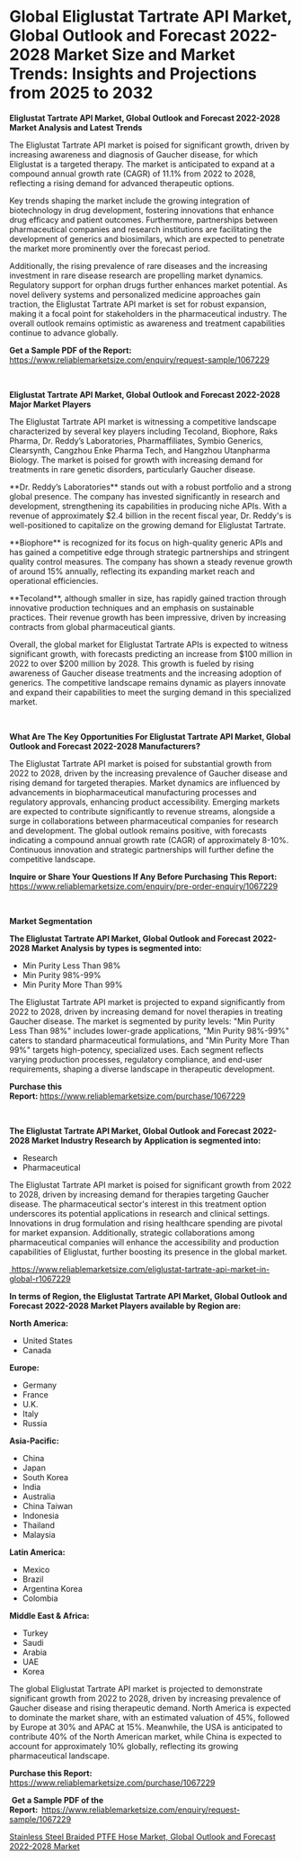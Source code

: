 <p><h1>Global Eliglustat Tartrate API Market, Global Outlook and Forecast 2022-2028 Market Size and Market Trends: Insights and Projections from 2025 to 2032</h1></p><p><strong>Eliglustat Tartrate API Market, Global Outlook and Forecast 2022-2028 Market Analysis and Latest Trends</strong></p>
<p><p>The Eliglustat Tartrate API market is poised for significant growth, driven by increasing awareness and diagnosis of Gaucher disease, for which Eliglustat is a targeted therapy. The market is anticipated to expand at a compound annual growth rate (CAGR) of 11.1% from 2022 to 2028, reflecting a rising demand for advanced therapeutic options. </p><p>Key trends shaping the market include the growing integration of biotechnology in drug development, fostering innovations that enhance drug efficacy and patient outcomes. Furthermore, partnerships between pharmaceutical companies and research institutions are facilitating the development of generics and biosimilars, which are expected to penetrate the market more prominently over the forecast period. </p><p>Additionally, the rising prevalence of rare diseases and the increasing investment in rare disease research are propelling market dynamics. Regulatory support for orphan drugs further enhances market potential. As novel delivery systems and personalized medicine approaches gain traction, the Eliglustat Tartrate API market is set for robust expansion, making it a focal point for stakeholders in the pharmaceutical industry. The overall outlook remains optimistic as awareness and treatment capabilities continue to advance globally.</p></p>
<p><strong>Get a Sample PDF of the Report:&nbsp;</strong> <a href="https://www.reliablemarketsize.com/enquiry/request-sample/1067229?utm_campaign=3324&utm_medium=2&utm_source=Github&utm_content=ia&utm_term=21032025&utm_id=eliglustat-tartrate-api-market-global-outlook-and-forecast-2022-2028">https://www.reliablemarketsize.com/enquiry/request-sample/1067229</a></p>
<p>&nbsp;</p>
<p><strong>Eliglustat Tartrate API Market, Global Outlook and Forecast 2022-2028 Major Market Players</strong></p>
<p><p>The Eliglustat Tartrate API market is witnessing a competitive landscape characterized by several key players including Tecoland, Biophore, Raks Pharma, Dr. Reddy’s Laboratories, Pharmaffiliates, Symbio Generics, Clearsynth, Cangzhou Enke Pharma Tech, and Hangzhou Utanpharma Biology. The market is poised for growth with increasing demand for treatments in rare genetic disorders, particularly Gaucher disease.</p><p>**Dr. Reddy’s Laboratories** stands out with a robust portfolio and a strong global presence. The company has invested significantly in research and development, strengthening its capabilities in producing niche APIs. With a revenue of approximately $2.4 billion in the recent fiscal year, Dr. Reddy's is well-positioned to capitalize on the growing demand for Eliglustat Tartrate.</p><p>**Biophore** is recognized for its focus on high-quality generic APIs and has gained a competitive edge through strategic partnerships and stringent quality control measures. The company has shown a steady revenue growth of around 15% annually, reflecting its expanding market reach and operational efficiencies.</p><p>**Tecoland**, although smaller in size, has rapidly gained traction through innovative production techniques and an emphasis on sustainable practices. Their revenue growth has been impressive, driven by increasing contracts from global pharmaceutical giants.</p><p>Overall, the global market for Eliglustat Tartrate APIs is expected to witness significant growth, with forecasts predicting an increase from $100 million in 2022 to over $200 million by 2028. This growth is fueled by rising awareness of Gaucher disease treatments and the increasing adoption of generics. The competitive landscape remains dynamic as players innovate and expand their capabilities to meet the surging demand in this specialized market.</p></p>
<p>&nbsp;</p>
<p><strong>What Are The Key Opportunities For Eliglustat Tartrate API Market, Global Outlook and Forecast 2022-2028 Manufacturers?</strong></p>
<p><p>The Eliglustat Tartrate API market is poised for substantial growth from 2022 to 2028, driven by the increasing prevalence of Gaucher disease and rising demand for targeted therapies. Market dynamics are influenced by advancements in biopharmaceutical manufacturing processes and regulatory approvals, enhancing product accessibility. Emerging markets are expected to contribute significantly to revenue streams, alongside a surge in collaborations between pharmaceutical companies for research and development. The global outlook remains positive, with forecasts indicating a compound annual growth rate (CAGR) of approximately 8-10%. Continuous innovation and strategic partnerships will further define the competitive landscape.</p></p>
<p><strong>Inquire or Share Your Questions If Any Before Purchasing This Report:</strong> <a href="https://www.reliablemarketsize.com/enquiry/pre-order-enquiry/1067229?utm_campaign=3324&utm_medium=2&utm_source=Github&utm_content=ia&utm_term=21032025&utm_id=eliglustat-tartrate-api-market-global-outlook-and-forecast-2022-2028">https://www.reliablemarketsize.com/enquiry/pre-order-enquiry/1067229</a></p>
<p>&nbsp;</p>
<p><strong>Market Segmentation</strong></p>
<p><strong>The Eliglustat Tartrate API Market, Global Outlook and Forecast 2022-2028 Market Analysis by types is segmented into:</strong></p>
<p><ul><li>Min Purity Less Than 98%</li><li>Min Purity 98%-99%</li><li>Min Purity More Than 99%</li></ul></p>
<p><p>The Eliglustat Tartrate API market is projected to expand significantly from 2022 to 2028, driven by increasing demand for novel therapies in treating Gaucher disease. The market is segmented by purity levels: "Min Purity Less Than 98%" includes lower-grade applications, "Min Purity 98%-99%" caters to standard pharmaceutical formulations, and "Min Purity More Than 99%" targets high-potency, specialized uses. Each segment reflects varying production processes, regulatory compliance, and end-user requirements, shaping a diverse landscape in therapeutic development.</p></p>
<p><strong>Purchase this Report:&nbsp;</strong><a href="https://www.reliablemarketsize.com/purchase/1067229?utm_campaign=3324&utm_medium=2&utm_source=Github&utm_content=ia&utm_term=21032025&utm_id=eliglustat-tartrate-api-market-global-outlook-and-forecast-2022-2028">https://www.reliablemarketsize.com/purchase/1067229</a></p>
<p>&nbsp;</p>
<p><strong>The Eliglustat Tartrate API Market, Global Outlook and Forecast 2022-2028 Market Industry Research by Application is segmented into:</strong></p>
<p><ul><li>Research</li><li>Pharmaceutical</li></ul></p>
<p><p>The Eliglustat Tartrate API market is poised for significant growth from 2022 to 2028, driven by increasing demand for therapies targeting Gaucher disease. The pharmaceutical sector's interest in this treatment option underscores its potential applications in research and clinical settings. Innovations in drug formulation and rising healthcare spending are pivotal for market expansion. Additionally, strategic collaborations among pharmaceutical companies will enhance the accessibility and production capabilities of Eliglustat, further boosting its presence in the global market.</p></p>
<p><a href="https://www.reliablemarketsize.com/eliglustat-tartrate-api-market-in-global-r1067229?utm_campaign=3324&utm_medium=2&utm_source=Github&utm_content=ia&utm_term=21032025&utm_id=eliglustat-tartrate-api-market-global-outlook-and-forecast-2022-2028">&nbsp;https://www.reliablemarketsize.com/eliglustat-tartrate-api-market-in-global-r1067229</a></p>
<p><strong>In terms of Region, the Eliglustat Tartrate API Market, Global Outlook and Forecast 2022-2028 Market Players available by Region are:</strong></p>
<p>
    <p> <strong> North America: </strong>
        <ul>
            <li>United States</li>
            <li>Canada</li>
        </ul>
        </p> 
    <p> <strong> Europe: </strong>
        <ul>
            <li>Germany</li>
            <li>France</li>
            <li>U.K.</li>
            <li>Italy</li>
            <li>Russia</li>
        </ul>
        </p> 
    <p> <strong> Asia-Pacific: </strong>
        <ul>
            <li>China</li>
            <li>Japan</li>
            <li>South Korea</li>
            <li>India</li>
            <li>Australia</li>
            <li>China Taiwan</li>
            <li>Indonesia</li>
            <li>Thailand</li>
            <li>Malaysia</li>
        </ul>
        </p> 
    <p> <strong> Latin America: </strong>
        <ul>
            <li>Mexico</li>
            <li>Brazil</li>
            <li>Argentina Korea</li>
            <li>Colombia</li>
        </ul>
        </p> 
    <p> <strong> Middle East & Africa: </strong>
        <ul>
            <li>Turkey</li>
            <li>Saudi</li>
            <li>Arabia</li>
            <li>UAE</li>
            <li>Korea</li>
        </ul>
    </p>
    </p>
<p><p>The global Eliglustat Tartrate API market is projected to demonstrate significant growth from 2022 to 2028, driven by increasing prevalence of Gaucher disease and rising therapeutic demand. North America is expected to dominate the market share, with an estimated valuation of 45%, followed by Europe at 30% and APAC at 15%. Meanwhile, the USA is anticipated to contribute 40% of the North American market, while China is expected to account for approximately 10% globally, reflecting its growing pharmaceutical landscape.</p></p>
<p><strong>Purchase this Report: </strong><a href="https://www.reliablemarketsize.com/purchase/1067229?utm_campaign=3324&utm_medium=2&utm_source=Github&utm_content=ia&utm_term=21032025&utm_id=eliglustat-tartrate-api-market-global-outlook-and-forecast-2022-2028">https://www.reliablemarketsize.com/purchase/1067229</a></p>
<p>&nbsp;<strong>Get a Sample PDF of the Report:&nbsp;&nbsp;</strong><a href="https://www.reliablemarketsize.com/enquiry/request-sample/1067229?utm_campaign=3324&utm_medium=2&utm_source=Github&utm_content=ia&utm_term=21032025&utm_id=eliglustat-tartrate-api-market-global-outlook-and-forecast-2022-2028">https://www.reliablemarketsize.com/enquiry/request-sample/1067229</a></p>
<p><strong></strong></p>
<p><p><a href="https://github.com/dibesnayee/Market-Research-Report-List-1/blob/main/stainless-steel-braided-ptfe-hose-market-global-outlook-and-forecast-2022-2028-market.md?utm_campaign=3324&utm_medium=2&utm_source=Github&utm_content=ia&utm_term=21032025&utm_id=eliglustat-tartrate-api-market-global-outlook-and-forecast-2022-2028">Stainless Steel Braided PTFE Hose Market, Global Outlook and Forecast 2022-2028 Market</a></p></p>